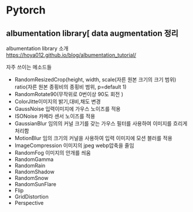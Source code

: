 # Pytorch

## albumentation library[ data augmentation 정리

albumentation library 소개 
https://hoya012.github.io/blog/albumentation_tutorial/

자주 쓰이는 메소드들 
- RandomResizedCrop(height, width, scale(자른 원본 크기의 크기 범위) ratio(자른 원본 종횡비의 종횡비 범위, p=default 1) 
- RandomRotate90(무작위로 0번이상 90도 회전 )
- ColorJitte이미지의 밝기,대비,채도 변경 
- GaussNoise 입력이미지에 가우스 노이즈를 적용 
- ISONoise 카메라 센서 노이즈를 적용 
- GaussianBlur 임의의 커널 크기를 갖는 가우스 필터를 사용하여 이미지를 흐리게 처리함 
- MotionBlur 임의 크기의 커널을 사용하여 입력 이미지에 모션 블러를 적용 
- ImageCompression 이미지의 jpeg webp압축을 줄임 
- RandomFog 이미지의 안개를 씌움 
- RandomGamma
- RandomRain
- RandomShadow
- RandomSnow
- RandomSunFlare
- Flip
- GridDistortion
- Perspective
